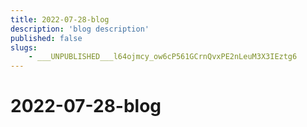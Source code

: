 ```yaml
---
title: 2022-07-28-blog
description: 'blog description'
published: false
slugs:
    - ___UNPUBLISHED___l64ojmcy_ow6cP561GCrnQvxPE2nLeuM3X3IEztg6
---
```


# 2022-07-28-blog
